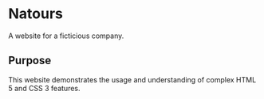 # Natours
A website for a ficticious company. 

## Purpose
This website demonstrates the usage and understanding of complex HTML 5 and CSS 3 features. 